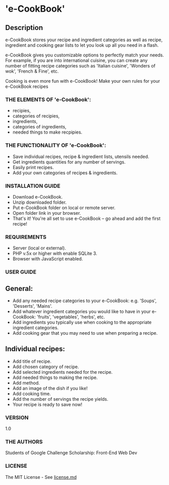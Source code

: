 # 'e-CookBook'

## Description

e-CookBook stores your recipe and ingredient categories as well as recipe, ingredient and cooking gear lists to let you look up all you need in a flash.

e-CookBook gives you customizable options to perfectly match your needs.
For example, if you are into international cuisine, you can create any number of fitting recipe categories such as 'Italian cuisine', 'Wonders of wok', 'French & Fine', etc.

Cooking is even more fun with e-CookBook!
Make your own rules for your e-CookBook recipes

### THE ELEMENTS OF 'e-CookBook':

- recipies,
- categories of recipies,
- ingredients,
- categories of ingredients,
- needed things to make recpipies.

### THE FUNCTIONALITY OF 'e-CookBook':

- Save individual recipes, recipe & ingredient lists, utensils needed.
- Get ingredients quantities for any number of servings.
- Easily print recipes.
- Add your own categories of recipes & ingredients.

### INSTALLATION GUIDE

- Download e-CookBook.
- Unzip downloaded folder.
- Put e-CookBook folder on local or remote server.
- Open folder link in your browser.
- That's it! You're all set to use e-CookBook – go ahead and add the first recipe!

### REQUIREMENTS

 - Server (local or external).
 - PHP v.5x or higher with enable SQLite 3.
 - Browser with JavaScript enabled.
 
### USER GUIDE

## General:

 - Add any needed recipe categories to your e-CookBook: e.g. 'Soups', 'Desserts', 'Mains'.
 - Add whatever ingredient categories you would like to have in your e-CookBook: 'fruits', 'vegetables', 'herbs', etc.
 - Add ingredients you typically use when cooking to the appropriate ingredient categories.
 - Add cooking gear that you may need to use when preparing a recipe.

## Individual recipes:

 - Add title of recipe.
 - Add chosen category of recipe.
 - Add selected ingredients needed for the recipe.
 - Add needed things to making the recipe.
 - Add method.
 - Add an image of the dish if you like!
 - Add cooking time.
 - Add the number of servings the recipe yields.
 - Your recipe is ready to save now!

### VERSION

1.0

### THE AUTHORS

Students of Google Challenge Scholarship: Front-End Web Dev

### LICENSE

The MIT License - See [license.md](https://github.com/hajczek/e-Cook-Book/blob/master/license/license.md)


